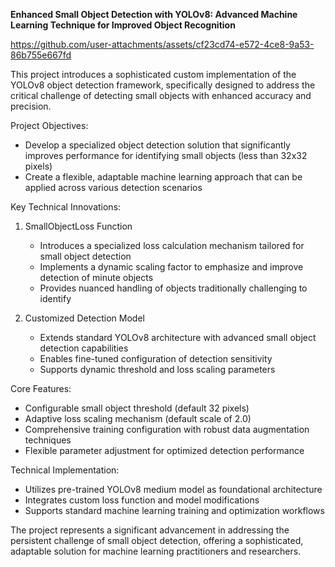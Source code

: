**Enhanced Small Object Detection with YOLOv8: Advanced Machine Learning Technique for Improved Object Recognition**

https://github.com/user-attachments/assets/cf23cd74-e572-4ce8-9a53-86b755e667fd

This project introduces a sophisticated custom implementation of the YOLOv8 object detection framework, specifically designed to address the critical challenge of detecting small objects with enhanced accuracy and precision.

Project Objectives:
- Develop a specialized object detection solution that significantly improves performance for identifying small objects (less than 32x32 pixels)
- Create a flexible, adaptable machine learning approach that can be applied across various detection scenarios

Key Technical Innovations:
1. SmallObjectLoss Function
   - Introduces a specialized loss calculation mechanism tailored for small object detection
   - Implements a dynamic scaling factor to emphasize and improve detection of minute objects
   - Provides nuanced handling of objects traditionally challenging to identify

2. Customized Detection Model
   - Extends standard YOLOv8 architecture with advanced small object detection capabilities
   - Enables fine-tuned configuration of detection sensitivity
   - Supports dynamic threshold and loss scaling parameters

Core Features:
- Configurable small object threshold (default 32 pixels)
- Adaptive loss scaling mechanism (default scale of 2.0)
- Comprehensive training configuration with robust data augmentation techniques
- Flexible parameter adjustment for optimized detection performance

Technical Implementation:
- Utilizes pre-trained YOLOv8 medium model as foundational architecture
- Integrates custom loss function and model modifications
- Supports standard machine learning training and optimization workflows

The project represents a significant advancement in addressing the persistent challenge of small object detection, offering a sophisticated, adaptable solution for machine learning practitioners and researchers.
